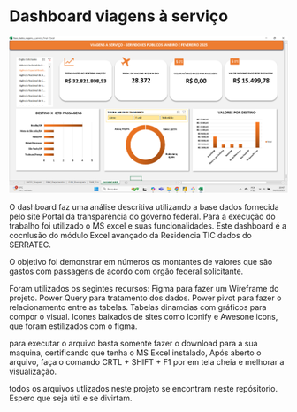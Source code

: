 # Dashboard viagens à serviço

![Dashboard](Print_Dash.png)

O dashboard faz uma análise descritiva utilizando a base dados fornecida pelo site Portal da transparência do governo federal.
Para a execução do trabalho foi utilizado o MS excel e suas funcionalidades.
Este dashboard é a cocnlusão do módulo Excel avançado da Residencia TIC dados do SERRATEC.

O objetivo foi demonstrar em números os montantes de valores que são gastos com passagens de acordo com orgão federal solicitante.

Foram utilizados os segintes recursos:
Figma para fazer um Wireframe do projeto.
Power Query para tratamento dos dados.
Power pivot para fazer o relacionamento entre as tabelas.
Tabelas dinamcias com gráficos para compor o visual.
Icones baixados de sites como Iconify e Awesone icons, que foram estilizados com o figma.

para executar o arquivo basta somente fazer o download para a sua maquina, certificando que tenha o MS Excel instalado,
Após aberto o arquivo, faça o comando CRTL + SHIFT + F1  por em tela cheia e melhorar a visualização.

todos os arquivos utlizados neste projeto se encontram neste repósitorio.
Espero que seja útil e se divirtam.

